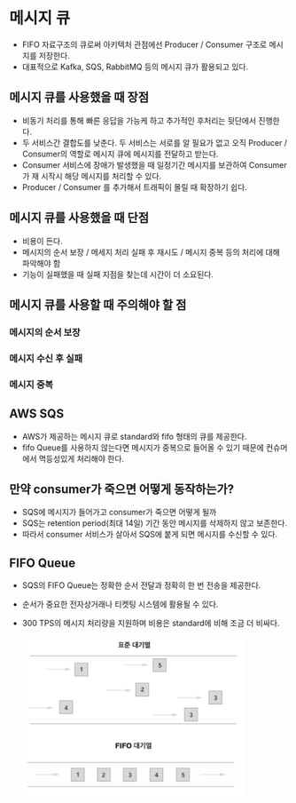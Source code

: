 # 메시지 큐

- FIFO 자료구조의 큐로써 아키텍처 관점에선 Producer / Consumer 구조로 메시지를 저장한다.
- 대표적으로 Kafka, SQS, RabbitMQ 등의 메시지 큐가 활용되고 있다.

## 메시지 큐를 사용했을 때 장점

- 비동기 처리를 통해 빠른 응답을 가능케 하고 추가적인 후처리는 뒷단에서 진행한다.
- 두 서비스간 결합도를 낮춘다. 두 서비스는 서로를 알 필요가 없고 오직 Producer / Consumer의 역할로 메시지 큐에 메시지를 전달하고 받는다.
- Consumer 서비스에 장애가 발생했을 때 일정기간 메시지를 보관하여 Consumer가 재 시작시 해당 메시지를 처리할 수 있다.
- Producer / Consumer 를 추가해서 트래픽이 몰릴 때 확장하기 쉽다.

## 메시지 큐를 사용했을 때 단점

- 비용이 든다.
- 메시지의 순서 보장 / 메세지 처리 실패 후 재시도 / 메시지 중복 등의 처리에 대해 파악해야 함
- 기능이 실패했을 때 실패 지점을 찾는데 시간이 더 소요된다.

## 메시지 큐를 사용할 때 주의해야 할 점

### 메시지의 순서 보장

### 메시지 수신 후 실패

### 메시지 중복

## AWS SQS

- AWS가 제공하는 메시지 큐로 standard와 fifo 형태의 큐를 제공한다.
- fifo Queue를 사용하지 않는다면 메시지가 중복으로 들어올 수 있기 때문에 컨슈머에서 멱등성있게 처리해야 한다.

## 만약 consumer가 죽으면 어떻게 동작하는가?

- SQS에 메시지가 들어가고 consumer가 죽으면 어떻게 될까
- SQS는 retention period(최대 14일) 기간 동안 메시지를 삭제하지 않고 보존한다.
- 따라서 consumer 서비스가 살아서 SQS에 붙게 되면 메시지를 수신할 수 있다.

## FIFO Queue

- SQS의 FIFO Queue는 정확한 순서 전달과 정확히 한 번 전송을 제공한다.
- 순서가 중요한 전자상거래나 티켓팅 시스템에 활용될 수 있다.
- 300 TPS의 메시지 처리량을 지원하며 비용은 standard에 비해 조금 더 비싸다.

  <img src="https://github.com/programmer-sjk/TIL/blob/main/images/message-queue/sqs-fifo-vs-standard.png" width="400">
